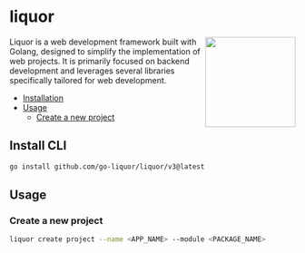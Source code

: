 # liquor

<img align="right" width="159px" src="https://avatars.githubusercontent.com/u/197004919">

Liquor is a web development framework built with Golang, designed to simplify the implementation of web projects. It is primarily focused on backend development and leverages several libraries specifically tailored for web development.


- [Installation](#install-cli)
- [Usage](#usage)
    - [Create a new project](#create-a-new-project)

## Install CLI

```bash
go install github.com/go-liquor/liquor/v3@latest
```

## Usage

### Create a new project

```bash
liquor create project --name <APP_NAME> --module <PACKAGE_NAME>
```